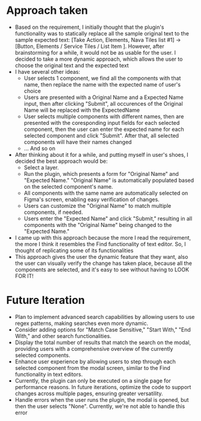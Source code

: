 # Approach taken

- Based on the requirement, I initially thought that the plugin's functionality was to statically replace all the sample original text to the sample expected text: [Take Action, Elements, Nava Tiles list #1] -> [Button, Elements / Service Tiles / List Item ]. However, after brainstorming for a while, it would not be as usable for the user. I decided to take a more dynamic approach, which allows the user to choose the original text and the expected text
- I have several other ideas:
  - User selects 1 component, we find all the components with that name, then replace the name with the expected name of user's choice
  - Users are presented with a Original Name and a Expected Name input, then after clicking "Submit", all occurences of the Original Name will be replaced with the ExpectedName
  - User selects multiple components with different names, then are presented with the coresponding input fields for each selected component, then the user can enter the expected name for each selected component and click "Submit". After that, all selected components will have their names changed
  - ... And so on
- After thinking about it for a while, and putting myself in user's shoes, I decided the best approach would be:
  - Select a layer.
  - Run the plugin, which presents a form for "Original Name" and "Expected Name." "Original Name" is automatically populated based on the selected component's name.
  - All components with the same name are automatically selected on Figma's screen, enabling easy verification of changes.
  - Users can customize the "Original Name" to match multiple components, if needed.
  - Users enter the "Expected Name" and click "Submit," resulting in all components with the "Original Name" being changed to the "Expected Name."
- I came up with this approach because the more I read the requirement, the more I think it resembles the Find functionality of text editor. So, I thought of replicating some of its functionalities
- This approach gives the user the dynamic feature that they want, also the user can visually verify the change has taken place, because all the components are selected, and it's easy to see without having to LOOK FOR IT!

# Future Iteration

- Plan to implement advanced search capabilities by allowing users to use regex patterns, making searches even more dynamic.
- Consider adding options for "Match Case Sensitive," "Start With," "End With," and other search functionalities.
- Display the total number of results that match the search on the modal, providing users with a comprehensive overview of the currently selected components.
- Enhance user experience by allowing users to step through each selected component from the modal screen, similar to the Find functionality in text editors.
- Currently, the plugin can only be executed on a single page for performance reasons. In future iterations, optimize the code to support changes across multiple pages, ensuring greater versatility.
- Handle errors when the user runs the plugin, the modal is opened, but then the user selects "None". Currently, we're not able to handle this error
